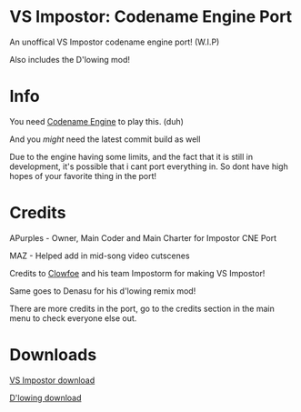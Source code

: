 # VS Impostor: Codename Engine Port
An unoffical VS Impostor codename engine port! (W.I.P)

Also includes the D'lowing mod!


# Info
You need [Codename Engine](https://github.com/FNF-CNE-Devs/CodenameEngine) to play this. (duh)

And you *might* need the latest commit build as well

Due to the engine having some limits, and the fact that it is still in development, it's possible that i cant port everything in. So dont have high hopes of your favorite thing in the port!

# Credits
APurples - Owner, Main Coder and Main Charter for Impostor CNE Port

MAZ - Helped add in mid-song video cutscenes

Credits to [Clowfoe](https://twitter.com/clowfoe) and his team Impostorm for making VS Impostor!

Same goes to Denasu for his d'lowing remix mod!

There are more credits in the port, go to the credits section in the main menu to check everyone else out.

# Downloads
[VS Impostor download](https://gamebanana.com/mods/55652)

[D'lowing download](https://gamebanana.com/mods/386576)